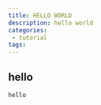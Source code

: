 ```yaml
---
title: HELLO WORLD
description: hello world
categories:
 - tutorial
tags:
---
```


## hello

`hello`
